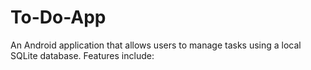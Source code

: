 # To-Do-App
An Android application that allows users to manage tasks using a local SQLite database. Features include:
